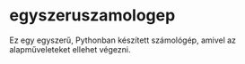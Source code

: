 # egyszeruszamologep
Ez egy egyszerű, Pythonban készített számológép, amivel az alapműveleteket ellehet végezni.
